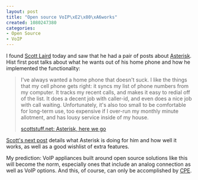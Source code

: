 ```yaml
--- 
layout: post
title: "Open source VoIP\xE2\x80\xA6works"
created: 1080247380
categories: 
- Open Source
- VoIP
---
```

<p>I found <a href="http://scottstuff.net/scott/">Scott Laird</a> today and saw that he had a pair of posts about <a href="http://www.asterisk.org" title="Asterisk - Open Source VoIP PBX">Asterisk</a>. Hist first post talks about what he wants out of his home phone and how he implemented the functionality:</p>

<blockquote>
I've always wanted a home phone that doesn't suck. I like the things that my cell phone gets right: it syncs my list of phone numbers from my computer. It tracks my recent calls, and makes it easy to redial off of the list. It does a decent job with caller-id, and even does a nice job with call waiting. Unfortunately, it's also too small to be comfortable for long-term use, too expensive if I over-run my monthly minute allotment, and has lousy service inside of my house.
<p><a href="http://scottstuff.net/scott/archives/000147.html">scottstuff.net: Asterisk, here we go</a></p>
</blockquote>

<p><a href="http://scottstuff.net/scott/archives/000149.html" title="scottstuff.net: Asterisk is working swimmingly">Scott's next post</a> details what Asterisk is doing for him and how well it works, as well as a good wishlist of extra features.</p>

<p>My prediction: VoIP appliances built around open source solutions like this will become the norm, especially ones that include an analog connection as well as VoIP options. And this, of course, can only be accomplished by <a href="http://gigaom.com/archives/2004/03/in_defense_of_the_cable_guys.html">CPE</a>.</p>
